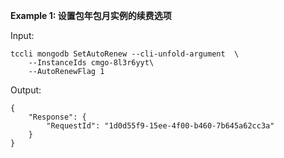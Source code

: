 **Example 1: 设置包年包月实例的续费选项**



Input: 

```
tccli mongodb SetAutoRenew --cli-unfold-argument  \
    --InstanceIds cmgo-8l3r6yyt\
    --AutoRenewFlag 1
```

Output: 
```
{
    "Response": {
        "RequestId": "1d0d55f9-15ee-4f00-b460-7b645a62cc3a"
    }
}
```

